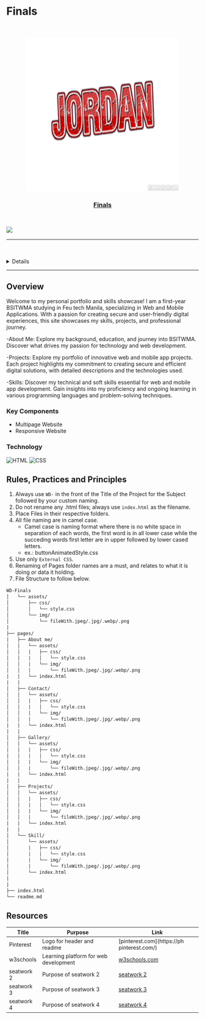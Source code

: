 # Finals

<a name="readme-top"/>

<br/>

<br />
<div align="center">
  <a href="https://github.com/Hasteddd">
  <!-- Logo or Image -->
    <img src="./assets/img/Logo readme.png" alt="logo" width="400" height="400">

  <h3 align="center">Finals</h3>
</div>

<br />

![](https://visit-counter.vercel.app/counter.png?page=Hasteddd/WD-FINALS)

---

<br />
<br />

<details>
  <summary>Table of Contents</summary>
  <ol>
    <li>
      <a href="#overview">Overview</a>
      <ol>
        <li>
          <a href="#key-components">Key Components</a>
        </li>
        <li>
          <a href="#technology">Technology</a>
        </li>
      </ol>
    </li>
    <li>
      <a href="#rule,-practices-and-principles">Rules, Practices and Principles</a>
    </li>
    <li>
      <a href="#resources">Resources</a>
    </li>
  </ol>
</details>

---

## Overview

Welcome to my personal portfolio and skills showcase! I am a first-year BSITWMA studying in Feu tech Manila, specializing in Web and Mobile Applications. With a passion for creating secure and user-friendly digital experiences, this site showcases my skills, projects, and professional journey.

-About Me: Explore my background, education, and journey into BSITWMA. Discover what drives my passion for technology and web development.

-Projects: Explore my portfolio of innovative web and mobile app projects. Each project highlights my commitment to creating secure and efficient digital solutions, with detailed descriptions and the technologies used.

-Skills: Discover my technical and soft skills essential for web and mobile app development. Gain insights into my proficiency and ongoing learning in various programming languages and problem-solving techniques.

### Key Components

- Multipage Website
- Responsive Website



### Technology
![HTML](https://img.shields.io/badge/HTML-E34F26?style=for-the-badge&logo=html5&logoColor=white)
![CSS](https://img.shields.io/badge/CSS-1572B6?style=for-the-badge&logo=css3&logoColor=white)

## Rules, Practices and Principles
1. Always use `WD-` in the front of the Title of the Project for the Subject followed by your custom naming.
2. Do not rename any .html files; always use `index.html` as the filename.
3. Place Files in their respective folders.
4. All file naming are in camel case.
   - Camel case is naming format where there is no white space in separation of each words, the first word is in all lower case while the succeding words first letter are in upper followed by lower cased letters.
   - ex.: buttonAnimatedStyle.css
5. Use only `External CSS`.
6. Renaming of Pages folder names are a must, and relates to what it is doing or data it holding.
7. File Structure to follow below.

```
WD-Finals
│   └── assets/
│       ├── css/
│       │   └── style.css
│       └── img/
│           └── fileWith.jpeg/.jpg/.webp/.png
|
├── pages/
|   ├── About me/
│   │   └── assets/
│   │   |   ├── css/
│   │   |   │   └── style.css
│   │   |   └── img/
│   │   |       └── fileWith.jpeg/.jpg/.webp/.png
|   |   └── index.html
|   |
│   ├── Contact/
│   │   └── assets/
│   │   |   ├── css/
│   │   |   │   └── style.css
│   │   |   └── img/
│   │   |       └── fileWith.jpeg/.jpg/.webp/.png
|   |   └── index.html
|   |
│   ├── Gallery/
│   │   └── assets/
│   │   |   ├── css/
│   │   |   │   └── style.css
│   │   |   └── img/
│   │   |       └── fileWith.jpeg/.jpg/.webp/.png
|   |   └── index.html
|   |
│   ├── Projects/
│   │   └── assets/
│   │   |   ├── css/
│   │   |   │   └── style.css
│   │   |   └── img/
│   │   |       └── fileWith.jpeg/.jpg/.webp/.png
|   |   └── index.html
|   |
│   └── Skill/
│       └── assets/
│       |   ├── css/
│       |   │   └── style.css
│       |   └── img/
│       |       └── fileWith.jpeg/.jpg/.webp/.png
│       └── index.html
|
|
├── index.html
└── readme.md
```

## Resources

| Title | Purpose | Link |
|-|-|-|
| Pinterest     | Logo for header and readme                   | [pinterest.com](https://ph pinterest.com/)                 |             |
| w3schools     | Learning platform for web development        | [w3schools.com](https://www.w3schools.com)          |
| seatwork 2    | Purpose of seatwork 2                        | [seatwork 2](https://github.com/Hasteddd/WD-Project-Resume)                                |
| seatwork 3    | Purpose of seatwork 3                        | [seatwork 3](https://github.com/Hasteddd/WD-Seatwork-3)                               |
| seatwork 4    | Purpose of seatwork 4                        | [seatwork 4](https://github.com/Hasteddd/WD-Seatwork4--new)                                |

